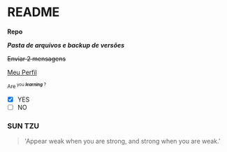 # README
**Repo**

***Pasta de arquivos e backup de versões***

~~Enviar 2 mensagens~~

[Meu Perfil](https://github.com/Marraui98)

<sup>Are<sup> you ***learning*** ?
- [X] YES
- [ ] NO

### SUN TZU
>'Appear weak when you are strong, and strong when you are weak.'
